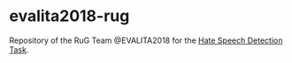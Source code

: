 # evalita2018-rug

Repository of the RuG Team @EVALITA2018 for the [Hate Speech Detection Task](http://www.di.unito.it/~tutreeb/haspeede-evalita18/index.html).
